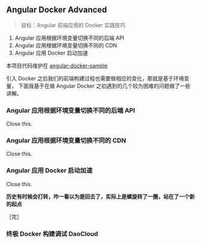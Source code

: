 ## Angular Docker Advanced
> 目标：Angular 前端应用的 Docker 实践技巧 

1. Angular 应用根据环境变量切换不同的后端 API
2. Angular 应用根据环境变量切换不同的 CDN
3. Angular 应用 Docker 启动加速

本项目代码维护在 [angular-docker-sample](https://github.com/Ye-Ting/angular-docker-sample)

引入 Docker 之后我们的前端构建过程也需要做相应的变化，那就是基于环境变量，
下面我基于在做 Angular Docker 之初遇到的几个较为困难的问题做了一些讲解。

### Angular 应用根据环境变量切换不同的后端 API

Close this.

### Angular 应用根据环境变量切换不同的 CDN

Close this.

### Angular 应用 Docker 启动加速

Close this.

**历史有时候会打转，咋一看以为是回去了，实际上是螺旋转了一圈，站在了一个新的起点**

［完］

### 终极 Docker 构建调试 DaoCloud